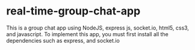 # real-time-group-chat-app
This is a group chat app using NodeJS, express js, socket.io, html5, css3, and javascript.
To implement this app, you must first install all the dependencies such as express, and socket.io
